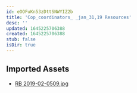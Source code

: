 ```yaml
---
id: eOOFuKn53zDttSNWYIZ2b
title: 'Cop_coordinators_ _jan_31,19 Resources'
desc: ''
updated: 1645225706388
created: 1645225706388
stub: false
isDir: true
---
```

## Imported Assets
- [RB 2019-02-0509.jpg](/assets/rb-2019-02-0509-dOujNQDFWQg2.jpg)
